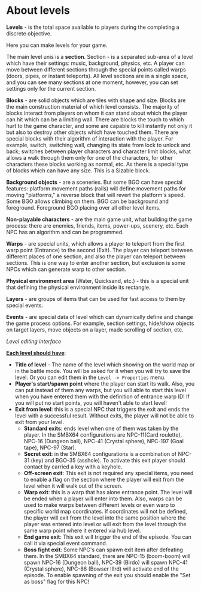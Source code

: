 # About levels

**Levels** - is the total space available to players during the completing a discrete objective.

Here you can make levels for your game.

The main level unis is a **section**. Section - is a separated sub-area of a level which have their settings: music, background, physics, etc. A player can move between different sections through the special points called warps (doors, pipes, or instant teleports). All level sections are in a single space, and you can see many sections at one moment, however, you can set settings only for the current section.

**Blocks** - are solid objects which are tiles with shape and size. Blocks are the main construction material of which level consists. The majority of blocks interact from players on whom it can stand about which the player can hit which can be a limiting wall. There are blocks the touch to which hurt to the game character, and some are capable to kill instantly not only it but also to destroy other objects which have touched them. There are special blocks with their algorithm of interaction with the player. For example, switch, switching wall, changing its state from lock to unlock and back; switches between player characters and character limit blocks, what allows a walk through them only for one of the characters, for other characters these blocks working as normal, etc. As there is a special type of blocks which can have any size. This is a Sizable block.

**Background objects** - are a sceneries. But some BGO can have special features: platform movement paths (rails) will define movement paths for moving "platforms," a reverse block that will revert the platform's speed. Some BGO allows climbing on them. BGO can be background and foreground. Foreground BGO placing over all other level items.

**Non-playable characters** - are the main game unit, what building the game process: there are enemies, friends, items, power-ups, scenery, etc. Each NPC has an algorithm and can be programmed.

**Warps** - are special units, which allows a player to teleport from the first warp point (Entrance) to the second (Exit). The player can teleport between different places of one section, and also the player can teleport between sections. This is one way to enter another section, but exclusion is some NPCs which can generate warp to other section.

**Physical environment area** (Water, Quicksand, etc.) - this is a special unit that defining the physical environment inside its rectangle.

**Layers** - are groups of items that can be used for fast access to them by special events.

**Events** - are special data of level which can dynamically define and change the game process options. For example, section settings, hide/show objects on target layers, move objects on a layer, made scrolling of section, etc.


_Level editing interface_

<ImageZoom
alt="005_levelEditingSpace"
url="screenshots/LevelEditing/005_levelEditingSpace.png"
:border="true"
/>

<u>**Each level should have**</u>:

* **Title of level** - The name of the level which showing on the world map or in the battle mode. You will be asked for it when you will try to save the level. Or you can edit them in the `Level -> Properties` menu.
* **Player's start/spawn point** where the player can start its walk. Also, you can put instead of them any warps, but you will able to start this level
  when you have entered them with the definition of entrance warp ID! If you will put no start points, you will haven't able to start level!
* **Exit from level**: this is a special NPC that triggers the exit and ends the level with a successful result. Without exits, the player will not be able to exit from your level.
  * **Standard exits**: ends level when one of them was taken by the player. In the SMBX64 configurations are  NPC-11(Card roulette), NPC-16 (Dungeon ball), NPC-41 (Crystal sphere), NPC-197 (Goal tape), NPC-97 (Star).
  * **Secret exit**: in the SMBX64 configurations is a combination of NPC-31 (key) and BGO-35 (asshole). To activate this exit player should contact by carried a key with a keyhole.
  * **Off-screen exit**: This exit is not required any special items, you need to enable a flag on the section where the player will exit from the level when it will walk out of the screen.
  * **Warp exit**: this is a warp that has alone entrance point. The level will be ended when a player will enter into them. Also, warps can be used to make warps between different levels or even warp to specific world map coordinates. If coordinates will not be defined, the player will exit from the level into the same position where the player was entered into level or will exit from the level through the same warp point where it entered via hub level.
  * **End game exit**: This exit will trigger the end of the episode. You can call it via special event command.
  * **Boss fight exit**: Some NPC's can spawn exit item after defeating them. In the SMBX64 standard, there are NPC-15 (boom-boom) will spawn NPC-16 (Dungeon ball), NPC-39 (Birdo) will spawn NPC-41 (Crystal sphere), NPC-86 (Bowser IIIrd) will activate end of the episode. To enable spawning of the exit you should enable the "Set as boss" flag for this NPC!
